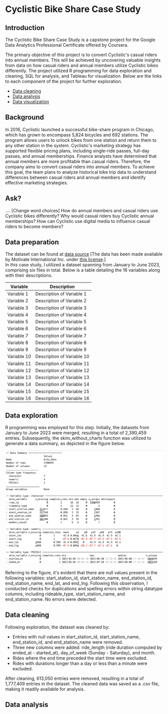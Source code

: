 # Cyclistic Bike Share Case Study

## Introduction
The Cyclistic Bike Share Case Study is a capstone project for the Google Data Analytics Professional Certificate offered by Coursera.

The primary objective of this project is to convert Cyclistic's casual riders into annual members. This will be achieved by uncovering valuable insights from data on how casual riders and annual members utilize Cyclistic bikes differently. The project utilized R programming for data exploration and cleaning, SQL for analysis, and Tableau for visualization. Below are the links to each component of the project for further exploration.

- [Data cleaning](bike_2023_clean_data.R)
- [Data analysis](bike_data_analyzed.sql)
- [Data visualization](https://public.tableau.com/views/bike_data_17111672299010/Dashboard1?:language=en-US&onFirstInteraction=function()%20%7B%0A%20%20%20%20%20%20%20%20workbook%20%3D%20viz.getWorkbook();%0A%20%20%20%20%20%20%20%20activeSheet%20%3D%20workbook.getActiveSheet();%0A%20%20%20%20%20%20%20%20console.log(%22My%20dashboard%20is%20interactive%22);%0A%20%20%20%20%7D&:embed=y&:display_count=n&:sid=&:origin=viz_share_link)


## Background
In 2016, Cyclistic launched a successful bike-share program in Chicago, which has grown to encompass 5,824 bicycles and 692 stations. The program allows users to unlock bikes from one station and return them to any other station in the system. Cyclistic's marketing strategy has supported flexible pricing plans, including single-ride passes, full-day passes, and annual memberships. Finance analysts have determined that annual members are more profitable than casual riders. Therefore, the company aims to convert casual riders into annual members. To achieve this goal, the team plans to analyze historical bike trip data to understand differences between casual riders and annual members and identify effective marketing strategies.

## Ask?
....
[Change word choices]
How do annual members and casual riders use Cyclistic bikes differently?
Why would casual riders buy Cyclistic annual memberships?
How can Cyclistic use digital media to influence casual riders to become members?


## Data preparation
The dataset can be found at [data source](https://divvy-tripdata.s3.amazonaws.com/index.html) [The data has been made available by Motivate International Inc. under [this license](https://divvybikes.com/data-license-agreement).] <br>
In this case study, I utilized a dataset spanning from January to June 2023, comprising six files in total. Below is a table detailing the 16 variables along with their descriptions.

| Variable | Description |
|----------|-------------|
| Variable 1 | Description of Variable 1 |
| Variable 2 | Description of Variable 2 |
| Variable 3 | Description of Variable 3 |
| Variable 4 | Description of Variable 4 |
| Variable 5 | Description of Variable 5 |
| Variable 6 | Description of Variable 6 |
| Variable 7 | Description of Variable 7 |
| Variable 8 | Description of Variable 8 |
| Variable 9 | Description of Variable 9 |
| Variable 10 | Description of Variable 10 |
| Variable 11 | Description of Variable 11 |
| Variable 12 | Description of Variable 12 |
| Variable 13 | Description of Variable 13 |
| Variable 14 | Description of Variable 14 |
| Variable 15 | Description of Variable 15 |
| Variable 16 | Description of Variable 16 |


## Data exploration
R programming was employed for this step. Initially, the datasets from January to June 2023 were merged, resulting in a total of 2,390,459 entries. Subsequently, the skim_without_charts function was utilized to generate a data summary, as depicted in the figure below.

![Data Summary](/images/skim_without_charts.png)

Referring to the figure, it's evident that there are null values present in the following variables: start_station_id, start_station_name, end_station_id, end_station_name, end_lat, and end_lng.
Following this observation, I conducted checks for duplications and spelling errors within string datatype columns, including rideable_type, start_station_name, and end_station_name. No errors were detected.

## Data cleaning

Following exploration, the dataset was cleaned by:

- Entries with null values in start_station_id, start_station_name, end_station_id, and end_station_name were removed.
- Three new columns were added: ride_length (ride duration computed by ended_at - started_at), day_of_week (Sunday - Saturday), and month.
- Rides where the end time preceded the start time were excluded.
- Rides with durations longer than a day or less than a minute were excluded.

After cleaning, 613,050 entries were removed, resulting in a total of 1,777,409 entries in the dataset.
The cleaned data was saved as a .csv file, making it readily available for analysis.

## Data analysis

